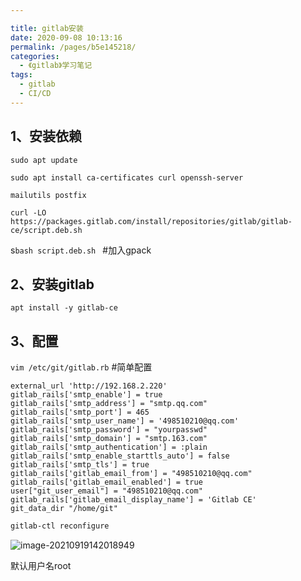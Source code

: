 ```yaml
---

title: gitlab安装
date: 2020-09-08 10:13:16
permalink: /pages/b5e145218/
categories:
  - 《gitlab》学习笔记
tags:
  - gitlab
  - CI/CD
---
```




<!-- more -->

## 1、安装依赖

`sudo apt update`

`sudo apt install ca-certificates curl openssh-server `

`mailutils postfix` 

`curl -LO https://packages.gitlab.com/install/repositories/gitlab/gitlab-ce/script.deb.sh`



s`bash script.deb.sh ` #加入gpack



## 2、安装gitlab

`apt install -y gitlab-ce`





## 3、配置

`vim /etc/git/gitlab.rb` #简单配置

```
external_url 'http://192.168.2.220'
gitlab_rails['smtp_enable'] = true
gitlab_rails['smtp_address'] = "smtp.qq.com"
gitlab_rails['smtp_port'] = 465
gitlab_rails['smtp_user_name'] = '498510210@qq.com'
gitlab_rails['smtp_password'] = "yourpasswd"
gitlab_rails['smtp_domain'] = "smtp.163.com"
gitlab_rails['smtp_authentication'] = :plain
gitlab_rails['smtp_enable_starttls_auto'] = false
gitlab_rails['smtp_tls'] = true
gitlab_rails['gitlab_email_from'] = "498510210@qq.com"
gitlab_rails['gitlab_email_enabled'] = true
user["git_user_email"] = "498510210@qq.com"
gitlab_rails['gitlab_email_display_name'] = 'Gitlab CE'
git_data_dir "/home/git"
```



```sh
gitlab-ctl reconfigure
```

![image-20210919142018949](https://cdn.jsdelivr.net/gh/lzq70112/images/blog/image-20210919142018949.png)

默认用户名root


